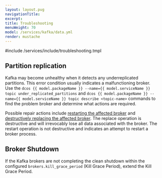 ```yaml
---
layout: layout.pug
navigationTitle:
excerpt:
title: Troubleshooting
menuWeight: 70
model: /services/kafka/data.yml
render: mustache
---
```


#include /services/include/troubleshooting.tmpl

## Partition replication

Kafka may become unhealthy when it detects any underreplicated partitions. This error condition usually indicates a malfunctioning broker. Use the `dcos {{ model.packageName }} --name={{ model.serviceName }} topic under_replicated_partitions` and `dcos {{ model.packageName }} --name={{ model.serviceName }} topic describe <topic-name>` commands to find the problem broker and determine what actions are required.

Possible repair actions include [restarting the affected broker](#restarting-a-node) and [destructively replacing the affected broker](#replacing-a-permanently-failed-node). The replace operation is destructive and will irrevocably lose all data associated with the broker. The restart operation is not destructive and indicates an attempt to restart a broker process.

## Broker Shutdown

If the Kafka brokers are not completing the clean shutdown within the configured
`brokers.kill_grace_period` (Kill Grace Period), extend the Kill Grace Period.
